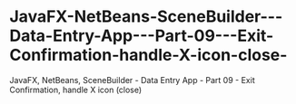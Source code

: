 # JavaFX-NetBeans-SceneBuilder---Data-Entry-App---Part-09---Exit-Confirmation-handle-X-icon-close-
JavaFX, NetBeans, SceneBuilder - Data Entry App - Part 09 - Exit Confirmation, handle X icon (close)
